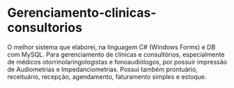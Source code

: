 # Gerenciamento-clinicas-consultorios
O melhor sistema que elaborei, na linguagem C# (Windows Forms) e DB com MySQL. Para gerenciamento de clínicas e consultórios, especialmente de médicos otorrinolaringologistas e fonoaudiólogos, por possuir impressão de Audiometrias e Impedanciometrias. Possui também prontuário, receituário, recepção, agendamento, faturamento simples e estoque.
